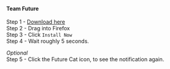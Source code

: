 #### Team Future
Step 1 - [Download here](https://github.com/fightforthefuture/TeamFutureForFirefox/raw/master/catsignal.xpi)  
Step 2 - Drag into Firefox  
Step 3 - Click `Install Now`  
Step 4 - Wait roughly 5 seconds.  

*Optional*  
Step 5 - Click the Future Cat icon, to see the notification again.  
